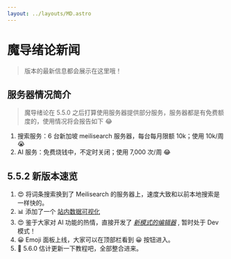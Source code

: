 ```yaml
---
layout: ../layouts/MD.astro
---
```


# 魔导绪论新闻

> 版本的最新信息都会展示在这里哦！

## 服务器情况简介

> 魔导绪论在 5.5.0 之后打算使用服务器提供部分服务，服务器都是有免费额度的，使用情况将会报告如下 😂

1. 搜索服务：6 台新加坡 meilisearch 服务器，每台每月限额 10k；使用 10k/周 😭
2. AI 服务：免费烧钱中，不定时关闭；使用 7,000 次/周 😂

## 5.5.2 新版本速览

1. 😍 将词条搜索换到了 Meilisearch 的服务器上，速度大致和以前本地搜索是一样快的。
2. 📊 添加了一个 [站内数据可视化](/status)
3. 😍 鉴于大家对 AI 功能的热情，直接开发了 [_新模式的编辑器_](/writer) , 暂时处于 Dev 模式！
4. 😀 Emoji 面板上线，大家可以在顶部栏看到 😀 按钮进入。
5. 📕 5.6.0 估计更新一下教程吧，全部整合进来。
